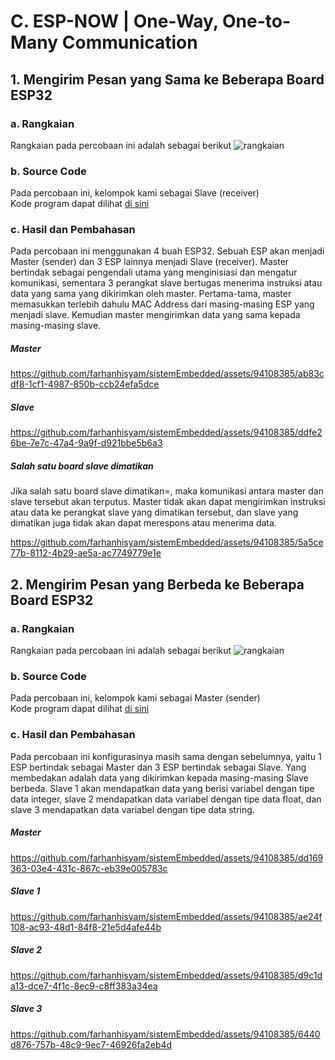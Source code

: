 # C. ESP-NOW | One-Way, One-to-Many Communication

## 1. Mengirim Pesan yang Sama ke Beberapa Board ESP32

### a. Rangkaian
Rangkaian pada percobaan ini adalah sebagai berikut
![rangkaian](https://github.com/sabrinavirry/Sistem-Embedded/assets/151721571/f126fdf8-017f-4fb3-aa9f-f155d147785e)



### b. Source Code
Pada percobaan ini, kelompok kami sebagai Slave (receiver) <br>
Kode program dapat dilihat <a href="1.%20Mengirim%20Pesan%20yang%20Sama%20Ke%20Beberapa%20Board%20ESP32/4_ESP_collab/4_ESP_collab.ino">di sini</a>

### c. Hasil dan Pembahasan
Pada percobaan ini menggunakan 4 buah ESP32. Sebuah ESP akan menjadi Master (sender) dan 3 ESP lainnya menjadi Slave (receiver).
Master bertindak sebagai pengendali utama yang menginisiasi dan mengatur komunikasi, sementara 3 perangkat slave bertugas menerima instruksi atau data yang sama yang dikirimkan oleh master.
Pertama-tama, master memasukkan terlebih dahulu MAC Address dari masing-masing ESP yang menjadi slave. Kemudian master mengirimkan data yang sama kepada masing-masing slave.

##### Master

https://github.com/farhanhisyam/sistemEmbedded/assets/94108385/ab83cdf8-1cf1-4987-850b-ccb24efa5dce

##### Slave

https://github.com/farhanhisyam/sistemEmbedded/assets/94108385/ddfe26be-7e7c-47a4-9a9f-d921bbe5b6a3


##### Salah satu board slave dimatikan
Jika salah satu board slave dimatikan=, maka komunikasi antara master dan slave tersebut akan terputus. Master tidak akan dapat mengirimkan instruksi atau data ke perangkat slave yang dimatikan tersebut, dan slave yang dimatikan juga tidak akan dapat merespons atau menerima data.

https://github.com/farhanhisyam/sistemEmbedded/assets/94108385/5a5ce77b-8112-4b29-ae5a-ac7749779e1e


## 2. Mengirim Pesan yang Berbeda ke Beberapa Board ESP32

### a. Rangkaian
Rangkaian pada percobaan ini adalah sebagai berikut
![rangkaian](https://github.com/sabrinavirry/Sistem-Embedded/assets/151721571/68c9666a-8057-4de9-a293-d03f51338aaa)



### b. Source Code
Pada percobaan ini, kelompok kami sebagai Master (sender) <br>
Kode program dapat dilihat <a href="2.%20Mengirim%20Pesan%20yang%20Berbeda%20Ke%20Beberapa%20Board%20ESP32/4_ESP_collab_beda_pesan/4_ESP_collab_beda_pesan.ino">di sini</a>

### c. Hasil dan Pembahasan
Pada percobaan ini konfigurasinya masih sama dengan sebelumnya, yaitu 1 ESP bertindak sebagai Master dan 3 ESP bertindak sebagai Slave. Yang membedakan adalah data
yang dikirimkan kepada masing-masing Slave berbeda. Slave 1 akan mendapatkan data yang berisi variabel dengan tipe data integer, slave 2 mendapatkan data variabel dengan tipe data float, 
dan slave 3 mendapatkan data variabel dengan tipe data string.


##### Master

https://github.com/farhanhisyam/sistemEmbedded/assets/94108385/dd169363-03e4-431c-867c-eb39e005783c

##### Slave 1

https://github.com/farhanhisyam/sistemEmbedded/assets/94108385/ae24f108-ac93-48d1-84f8-21e5d4afe44b

##### Slave 2

https://github.com/farhanhisyam/sistemEmbedded/assets/94108385/d9c1da13-dce7-4f1c-8ec9-c8ff383a34ea

##### Slave 3

https://github.com/farhanhisyam/sistemEmbedded/assets/94108385/6440d876-757b-48c9-9ec7-46926fa2eb4d


